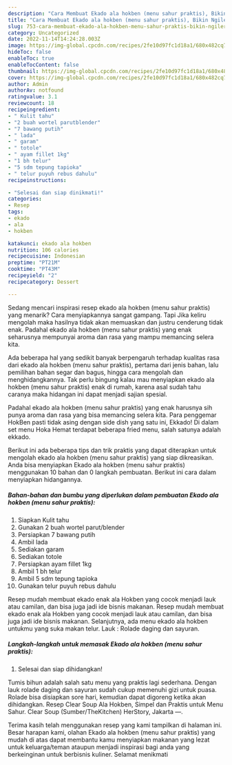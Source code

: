 ```yaml
---
description: "Cara Membuat Ekado ala hokben (menu sahur praktis), Bikin Ngiler"
title: "Cara Membuat Ekado ala hokben (menu sahur praktis), Bikin Ngiler"
slug: 753-cara-membuat-ekado-ala-hokben-menu-sahur-praktis-bikin-ngiler
category: Uncategorized
date: 2022-11-14T14:24:28.003Z
image: https://img-global.cpcdn.com/recipes/2fe10d97fc1d18a1/680x482cq70/ekado-ala-hokben-menu-sahur-praktis-foto-resep-utama.jpg
hideToc: false
enableToc: true
enableTocContent: false
thumbnail: https://img-global.cpcdn.com/recipes/2fe10d97fc1d18a1/680x482cq70/ekado-ala-hokben-menu-sahur-praktis-foto-resep-utama.jpg
cover: https://img-global.cpcdn.com/recipes/2fe10d97fc1d18a1/680x482cq70/ekado-ala-hokben-menu-sahur-praktis-foto-resep-utama.jpg
author: Admin
authorAv: notfound
ratingvalue: 3.1
reviewcount: 18
recipeingredient:
- " Kulit tahu"
- "2 buah wortel parutblender"
- "7 bawang putih"
- " lada"
- " garam"
- " totole"
- " ayam fillet 1kg"
- "1 bh telur"
- "5 sdm tepung tapioka"
- " telur puyuh rebus dahulu"
recipeinstructions:

- "Selesai dan siap dinikmati!"
categories:
- Resep
tags:
- ekado
- ala
- hokben

katakunci: ekado ala hokben 
nutrition: 106 calories
recipecuisine: Indonesian
preptime: "PT21M"
cooktime: "PT43M"
recipeyield: "2"
recipecategory: Dessert

---
```



Sedang mencari inspirasi resep ekado ala hokben (menu sahur praktis) yang menarik? Cara menyiapkannya sangat gampang. Tapi Jika keliru mengolah maka hasilnya tidak akan memuaskan dan justru cenderung tidak enak. Padahal ekado ala hokben (menu sahur praktis) yang enak seharusnya mempunyai aroma dan rasa yang mampu memancing selera kita.


Ada beberapa hal yang sedikit banyak berpengaruh terhadap kualitas rasa dari ekado ala hokben (menu sahur praktis), pertama dari jenis bahan, lalu pemilihan bahan segar dan bagus, hingga cara mengolah dan menghidangkannya. Tak perlu bingung kalau mau menyiapkan ekado ala hokben (menu sahur praktis) enak di rumah, karena asal sudah tahu caranya maka hidangan ini dapat menjadi sajian spesial.

Padahal ekado ala hokben (menu sahur praktis) yang enak harusnya sih punya aroma dan rasa yang bisa memancing selera kita. Para penggemar HokBen pasti tidak asing dengan side dish yang satu ini, Ekkado! Di dalam set menu Hoka Hemat terdapat beberapa fried menu, salah satunya adalah ekkado.


Berikut ini ada beberapa tips dan trik praktis yang dapat diterapkan untuk mengolah ekado ala hokben (menu sahur praktis) yang siap dikreasikan. Anda bisa menyiapkan Ekado ala hokben (menu sahur praktis) menggunakan 10 bahan dan 0 langkah pembuatan. Berikut ini cara dalam menyiapkan hidangannya.

<!--inarticleads1-->

##### Bahan-bahan dan bumbu yang diperlukan dalam pembuatan Ekado ala hokben (menu sahur praktis):

1. Siapkan  Kulit tahu
1. Gunakan 2 buah wortel parut/blender
1. Persiapkan 7 bawang putih
1. Ambil  lada
1. Sediakan  garam
1. Sediakan  totole
1. Persiapkan  ayam fillet 1kg
1. Ambil 1 bh telur
1. Ambil 5 sdm tepung tapioka
1. Gunakan  telur puyuh rebus dahulu


Resep mudah membuat ekado enak ala Hokben yang cocok menjadi lauk atau camilan, dan bisa juga jadi ide bisnis makanan. Resep mudah membuat ekado enak ala Hokben yang cocok menjadi lauk atau camilan, dan bisa juga jadi ide bisnis makanan. Selanjutnya, ada menu ekado ala hokben untukmu yang suka makan telur. Lauk : Rolade daging dan sayuran. 

<!--inarticleads2-->

##### Langkah-langkah untuk memasak Ekado ala hokben (menu sahur praktis):


1. Selesai dan siap dihidangkan!

Tumis bihun adalah salah satu menu yang praktis lagi sederhana. Dengan lauk rolade daging dan sayuran sudah cukup memenuhi gizi untuk puasa. Rolade bisa disiapkan sore hari, kemudian dapat digoreng ketika akan dihidangkan. Resep Clear Soup Ala Hokben, Simpel dan Praktis untuk Menu Sahur. Clear Soup (Sumber/TheKitchen) HerStory, Jakarta —. 

Terima kasih telah menggunakan resep yang kami tampilkan di halaman ini. Besar harapan kami, olahan Ekado ala hokben (menu sahur praktis) yang mudah di atas dapat membantu kamu menyiapkan makanan yang lezat untuk keluarga/teman ataupun menjadi inspirasi bagi anda yang berkeinginan untuk berbisnis kuliner. Selamat menikmati
